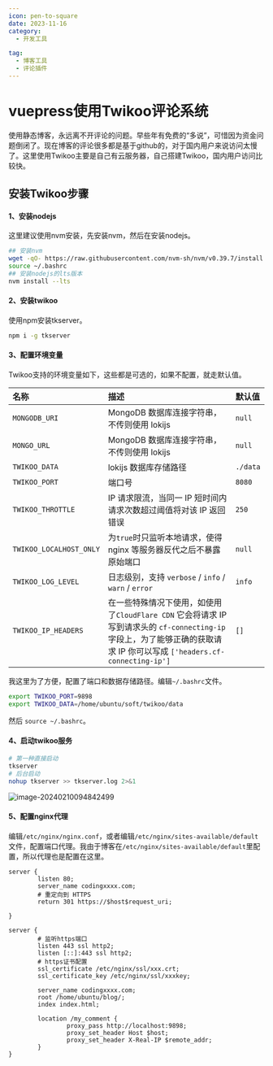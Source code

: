```yaml
---
icon: pen-to-square
date: 2023-11-16
category:
  - 开发工具

tag:
  - 博客工具
  - 评论插件
---
```


# vuepress使用Twikoo评论系统
使用静态博客，永远离不开评论的问题。早些年有免费的“多说”，可惜因为资金问题倒闭了。现在博客的评论很多都是基于github的，对于国内用户来说访问太慢了。这里使用Twikoo主要是自己有云服务器，自己搭建Twikoo，国内用户访问比较快。

<!-- more -->



## 安装Twikoo步骤

#### 1、安装nodejs

这里建议使用nvm安装，先安装nvm，然后在安装nodejs。

```bash
## 安装nvm
wget -qO- https://raw.githubusercontent.com/nvm-sh/nvm/v0.39.7/install.sh | bash
source ~/.bashrc
## 安装nodejs的lts版本
nvm install --lts
```



#### 2、安装twikoo

使用npm安装tkserver。

```bash
npm i -g tkserver
```



#### 3、配置环境变量

Twikoo支持的环境变量如下，这些都是可选的，如果不配置，就走默认值。

| 名称                    | 描述                                                         | 默认值   |
| :---------------------- | :----------------------------------------------------------- | :------- |
| `MONGODB_URI`           | MongoDB 数据库连接字符串，不传则使用 lokijs                  | `null`   |
| `MONGO_URL`             | MongoDB 数据库连接字符串，不传则使用 lokijs                  | `null`   |
| `TWIKOO_DATA`           | lokijs 数据库存储路径                                        | `./data` |
| `TWIKOO_PORT`           | 端口号                                                       | `8080`   |
| `TWIKOO_THROTTLE`       | IP 请求限流，当同一 IP 短时间内请求次数超过阈值将对该 IP 返回错误 | `250`    |
| `TWIKOO_LOCALHOST_ONLY` | 为`true`时只监听本地请求，使得 nginx 等服务器反代之后不暴露原始端口 | `null`   |
| `TWIKOO_LOG_LEVEL`      | 日志级别，支持 `verbose` / `info` / `warn` / `error`         | `info`   |
| `TWIKOO_IP_HEADERS`     | 在一些特殊情况下使用，如使用了`CloudFlare CDN` 它会将请求 IP 写到请求头的 `cf-connecting-ip` 字段上，为了能够正确的获取请求 IP 你可以写成 `['headers.cf-connecting-ip']` | `[]`     |

我这里为了方便，配置了端口和数据存储路径。编辑`~/.bashrc`文件。

```bash
export TWIKOO_PORT=9898
export TWIKOO_DATA=/home/ubuntu/soft/twikoo/data
```

然后 `source ~/.bashrc`。



#### 4、启动twikoo服务

```bash
# 第一种直接启动
tkserver
# 后台启动
nohup tkserver >> tkserver.log 2>&1

```

![image-20240210094842499](https://blog-pics-1252092369.cos.ap-beijing.myqcloud.com/image-20240210094842499.png)



#### 5、配置nginx代理

编辑`/etc/nginx/nginx.conf`，或者编辑`/etc/nginx/sites-available/default`文件，配置端口代理。我由于博客在`/etc/nginx/sites-available/default`里配置，所以代理也是配置在这里。

```nginx
server {
        listen 80;
        server_name codingxxxx.com;
        # 重定向到 HTTPS
        return 301 https://$host$request_uri;

}        
		
server {
		# 监听https端口
        listen 443 ssl http2;
        listen [::]:443 ssl http2;
		# https证书配置
        ssl_certificate /etc/nginx/ssl/xxx.crt;
        ssl_certificate_key /etc/nginx/ssl/xxxkey;

        server_name codingxxxx.com;
        root /home/ubuntu/blog/;
        index index.html;

        location /my_comment {
                proxy_pass http://localhost:9898;
                proxy_set_header Host $host;
                proxy_set_header X-Real-IP $remote_addr;
        }
}
```




